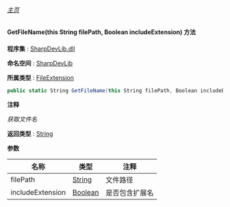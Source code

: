 ###### [主页](./Index.md "主页")

#### GetFileName(this String filePath, Boolean includeExtension) 方法

**程序集** : [SharpDevLib.dll](./SharpDevLib.assembly.md "SharpDevLib.dll")

**命名空间** : [SharpDevLib](./SharpDevLib.namespace.md "SharpDevLib")

**所属类型** : [FileExtension](./SharpDevLib.FileExtension.md "FileExtension")

``` csharp
public static String GetFileName(this String filePath, Boolean includeExtension)
```

**注释**

*获取文件名*



**返回类型** : [String](https://learn.microsoft.com/en-us/dotnet/api/system.string "String")


**参数**

|名称|类型|注释|
|---|---|---|
|filePath|[String](https://learn.microsoft.com/en-us/dotnet/api/system.string "String")|文件路径|
|includeExtension|[Boolean](https://learn.microsoft.com/en-us/dotnet/api/system.boolean "Boolean")|是否包含扩展名|



